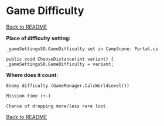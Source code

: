# Game Difficulty

[Back to README](https://github.com/MaxNzk/Magic9Magic-demo-code/blob/main/README.md)

**Place of difficulty setting:**

    _gameSettingsSO.GameDifficulty set in CampScene: Portal.cs

    public void ChooseDistance(int variant) { _gameSettingsSO.GameDifficulty = variant;

**Where does it count:**

	Enemy difficulty (GameManager.CalcWorldLevel())

	Mission time (+-)

	Chance of dropping more/less rare loot


[Back to README](https://github.com/MaxNzk/Magic9Magic-demo-code/blob/main/README.md)
